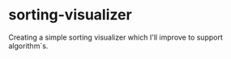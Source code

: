 # sorting-visualizer
Creating a simple sorting visualizer which I'll improve to support algorithm`s.
